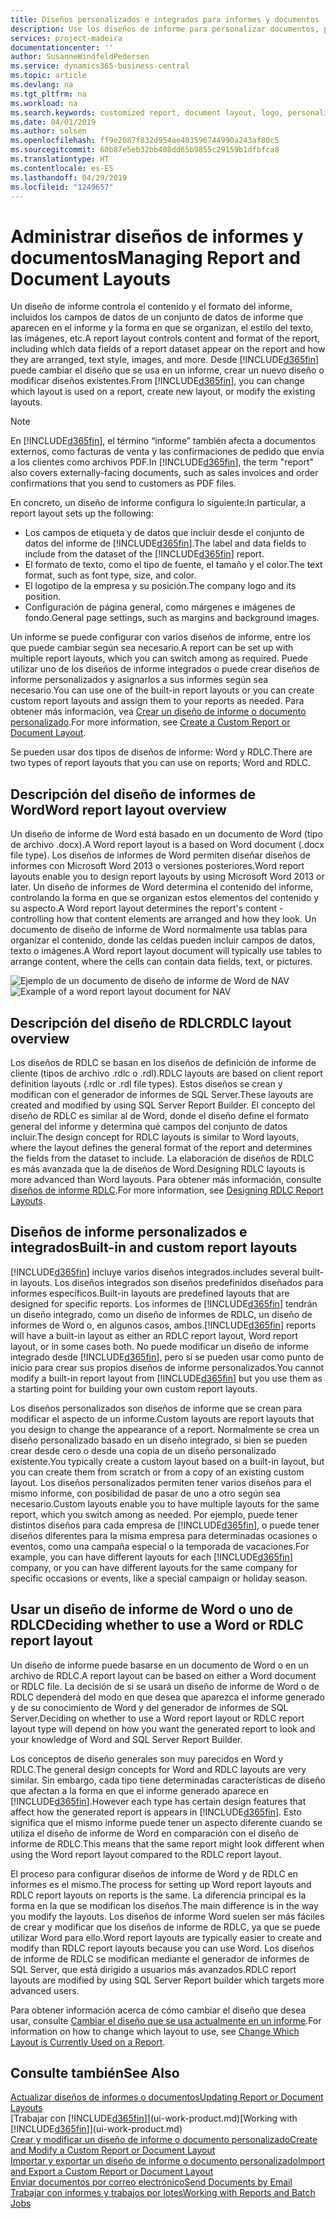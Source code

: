 ```yaml
---
title: Diseños personalizados e integrados para informes y documentos | Documentos de Microsoft
description: Use los diseños de informe para personalizar documentos, por ejemplo, para personalizar la fuente, el logotipo o la configuración de página de los archivos PDF que envía a clientes.
services: project-madeira
documentationcenter: ''
author: SusanneWindfeldPedersen
ms.service: dynamics365-business-central
ms.topic: article
ms.devlang: na
ms.tgt_pltfrm: na
ms.workload: na
ms.search.keywords: customized report, document layout, logo, personalize
ms.date: 04/01/2019
ms.author: solsen
ms.openlocfilehash: ff9e2087f832d954ae403596744990a243af80c5
ms.sourcegitcommit: 60b87e5eb32bb408dd65b9855c29159b1dfbfca8
ms.translationtype: HT
ms.contentlocale: es-ES
ms.lasthandoff: 04/29/2019
ms.locfileid: "1249657"
---
```

# <a name="managing-report-and-document-layouts"></a><span data-ttu-id="1b540-103">Administrar diseños de informes y documentos</span><span class="sxs-lookup"><span data-stu-id="1b540-103">Managing Report and Document Layouts</span></span>
<span data-ttu-id="1b540-104">Un diseño de informe controla el contenido y el formato del informe, incluidos los campos de datos de un conjunto de datos de informe que aparecen en el informe y la forma en que se organizan, el estilo del texto, las imágenes, etc.</span><span class="sxs-lookup"><span data-stu-id="1b540-104">A report layout controls content and format of the report, including which data fields of a report dataset appear on the report and how they are arranged, text style, images, and more.</span></span> <span data-ttu-id="1b540-105">Desde [!INCLUDE[d365fin](includes/d365fin_md.md)] puede cambiar el diseño que se usa en un informe, crear un nuevo diseño o modificar diseños existentes.</span><span class="sxs-lookup"><span data-stu-id="1b540-105">From [!INCLUDE[d365fin](includes/d365fin_md.md)], you can change which layout is used on a report, create new layout, or modify the existing layouts.</span></span>

> [!NOTE]  
>   <span data-ttu-id="1b540-106">En [!INCLUDE[d365fin](includes/d365fin_md.md)], el término “informe” también afecta a documentos externos, como facturas de venta y las confirmaciones de pedido que envía a los clientes como archivos PDF.</span><span class="sxs-lookup"><span data-stu-id="1b540-106">In [!INCLUDE[d365fin](includes/d365fin_md.md)], the term "report" also covers externally-facing documents, such as sales invoices and order confirmations that you send to customers as PDF files.</span></span>

<span data-ttu-id="1b540-107">En concreto, un diseño de informe configura lo siguiente:</span><span class="sxs-lookup"><span data-stu-id="1b540-107">In particular, a report layout sets up the following:</span></span>

* <span data-ttu-id="1b540-108">Los campos de etiqueta y de datos que incluir desde el conjunto de datos del informe de [!INCLUDE[d365fin](includes/d365fin_md.md)].</span><span class="sxs-lookup"><span data-stu-id="1b540-108">The label and data fields to include from the dataset of the [!INCLUDE[d365fin](includes/d365fin_md.md)] report.</span></span>
* <span data-ttu-id="1b540-109">El formato de texto, como el tipo de fuente, el tamaño y el color.</span><span class="sxs-lookup"><span data-stu-id="1b540-109">The text format, such as font type, size, and color.</span></span>
* <span data-ttu-id="1b540-110">El logotipo de la empresa y su posición.</span><span class="sxs-lookup"><span data-stu-id="1b540-110">The company logo and its position.</span></span>
* <span data-ttu-id="1b540-111">Configuración de página general, como márgenes e imágenes de fondo.</span><span class="sxs-lookup"><span data-stu-id="1b540-111">General page settings, such as margins and background images.</span></span>

<span data-ttu-id="1b540-112">Un informe se puede configurar con varios diseños de informe, entre los que puede cambiar según sea necesario.</span><span class="sxs-lookup"><span data-stu-id="1b540-112">A report can be set up with multiple report layouts, which you can switch among as required.</span></span> <span data-ttu-id="1b540-113">Puede utilizar uno de los diseños de informe integrados o puede crear diseños de informe personalizados y asignarlos a sus informes según sea necesario.</span><span class="sxs-lookup"><span data-stu-id="1b540-113">You can use one of the built-in report layouts or you can create custom report layouts and assign them to your reports as needed.</span></span> <span data-ttu-id="1b540-114">Para obtener más información, vea [Crear un diseño de informe o documento personalizado](ui-how-create-custom-report-layout.md).</span><span class="sxs-lookup"><span data-stu-id="1b540-114">For more information, see [Create a Custom Report or Document Layout](ui-how-create-custom-report-layout.md).</span></span>

<span data-ttu-id="1b540-115">Se pueden usar dos tipos de diseños de informe: Word y RDLC.</span><span class="sxs-lookup"><span data-stu-id="1b540-115">There are two types of report layouts that you can use on reports; Word and RDLC.</span></span>

## <a name="word-report-layout-overview"></a><span data-ttu-id="1b540-116">Descripción del diseño de informes de Word</span><span class="sxs-lookup"><span data-stu-id="1b540-116">Word report layout overview</span></span>
<span data-ttu-id="1b540-117">Un diseño de informe de Word está basado en un documento de Word (tipo de archivo .docx).</span><span class="sxs-lookup"><span data-stu-id="1b540-117">A Word report layout is a based on Word document (.docx file type).</span></span> <span data-ttu-id="1b540-118">Los diseños de informes de Word permiten diseñar diseños de informes con Microsoft Word 2013 o versiones posteriores.</span><span class="sxs-lookup"><span data-stu-id="1b540-118">Word report layouts enable you to design report layouts by using Microsoft Word 2013 or later.</span></span> <span data-ttu-id="1b540-119">Un diseño de informes de Word determina el contenido del informe, controlando la forma en que se organizan estos elementos del contenido y su aspecto.</span><span class="sxs-lookup"><span data-stu-id="1b540-119">A Word report layout determines the report's content - controlling how that content elements are arranged and how they look.</span></span> <span data-ttu-id="1b540-120">Un documento de diseño de informe de Word normalmente usa tablas para organizar el contenido, donde las celdas pueden incluir campos de datos, texto o imágenes.</span><span class="sxs-lookup"><span data-stu-id="1b540-120">A Word report layout document will typically use tables to arrange content, where the cells can contain data fields, text, or pictures.</span></span>

 <span data-ttu-id="1b540-121">![Ejemplo de un documento de diseño de informe de Word de NAV](media/nav_wordreportlayout_edit_in_word_example.png "NAV_WordReportLayout_Edit_In_Word_Example")</span><span class="sxs-lookup"><span data-stu-id="1b540-121">![Example of a word report layout document for NAV](media/nav_wordreportlayout_edit_in_word_example.png "NAV_WordReportLayout_Edit_In_Word_Example")</span></span>  

## <a name="rdlc-layout-overview"></a><span data-ttu-id="1b540-122">Descripción del diseño de RDLC</span><span class="sxs-lookup"><span data-stu-id="1b540-122">RDLC layout overview</span></span>
<span data-ttu-id="1b540-123">Los diseños de RDLC se basan en los diseños de definición de informe de cliente (tipos de archivo .rdlc o .rdl).</span><span class="sxs-lookup"><span data-stu-id="1b540-123">RDLC layouts are based on client report definition layouts (.rdlc or .rdl file types).</span></span> <span data-ttu-id="1b540-124">Estos diseños se crean y modifican con el generador de informes de SQL Server.</span><span class="sxs-lookup"><span data-stu-id="1b540-124">These layouts are created and modified by using SQL Server Report Builder.</span></span> <span data-ttu-id="1b540-125">El concepto del diseño de RDLC es similar al de Word, donde el diseño define el formato general del informe y determina qué campos del conjunto de datos incluir.</span><span class="sxs-lookup"><span data-stu-id="1b540-125">The design concept for RDLC layouts is similar to Word layouts, where the layout defines the general format of the report and determines the fields from the dataset to include.</span></span> <span data-ttu-id="1b540-126">La elaboración de diseños de RDLC es más avanzada que la de diseños de Word.</span><span class="sxs-lookup"><span data-stu-id="1b540-126">Designing RDLC layouts is more advanced than Word layouts.</span></span> <span data-ttu-id="1b540-127">Para obtener más información, consulte [diseños de informe RDLC](/dynamics-nav/Designing-RDLC-Report-Layouts).</span><span class="sxs-lookup"><span data-stu-id="1b540-127">For more information, see [Designing RDLC Report Layouts](/dynamics-nav/Designing-RDLC-Report-Layouts).</span></span>

## <a name="built-in-and-custom-report-layouts"></a><span data-ttu-id="1b540-128">Diseños de informe personalizados e integrados</span><span class="sxs-lookup"><span data-stu-id="1b540-128">Built-in and custom report layouts</span></span>
[!INCLUDE[d365fin](includes/d365fin_md.md)] <span data-ttu-id="1b540-129">incluye varios diseños integrados.</span><span class="sxs-lookup"><span data-stu-id="1b540-129">includes several built-in layouts.</span></span> <span data-ttu-id="1b540-130">Los diseños integrados son diseños predefinidos diseñados para informes específicos.</span><span class="sxs-lookup"><span data-stu-id="1b540-130">Built-in layouts are predefined layouts that are designed for specific reports.</span></span> <span data-ttu-id="1b540-131">Los informes de [!INCLUDE[d365fin](includes/d365fin_md.md)] tendrán un diseño integrado, como un diseño de informes de RDLC, un diseño de informes de Word o, en algunos casos, ambos.</span><span class="sxs-lookup"><span data-stu-id="1b540-131">[!INCLUDE[d365fin](includes/d365fin_md.md)] reports will have a built-in layout as either an RDLC report layout, Word report layout, or in some cases both.</span></span> <span data-ttu-id="1b540-132">No puede modificar un diseño de informe integrado desde [!INCLUDE[d365fin](includes/d365fin_md.md)], pero sí se pueden usar como punto de inicio para crear sus propios diseños de informe personalizados.</span><span class="sxs-lookup"><span data-stu-id="1b540-132">You cannot modify a built-in report layout from [!INCLUDE[d365fin](includes/d365fin_md.md)] but you use them as a starting point for building your own custom report layouts.</span></span>

<span data-ttu-id="1b540-133">Los diseños personalizados son diseños de informe que se crean para modificar el aspecto de un informe.</span><span class="sxs-lookup"><span data-stu-id="1b540-133">Custom layouts are report layouts that you design to change the appearance of a report.</span></span> <span data-ttu-id="1b540-134">Normalmente se crea un diseño personalizado basado en un diseño integrado, si bien se pueden crear desde cero o desde una copia de un diseño personalizado existente.</span><span class="sxs-lookup"><span data-stu-id="1b540-134">You typically create a custom layout based on a built-in layout, but you can create them from scratch or from a copy of an existing custom layout.</span></span> <span data-ttu-id="1b540-135">Los diseños personalizados permiten tener varios diseños para el mismo informe, con posibilidad de pasar de uno a otro según sea necesario.</span><span class="sxs-lookup"><span data-stu-id="1b540-135">Custom layouts enable you to have multiple layouts for the same report, which you switch among as needed.</span></span> <span data-ttu-id="1b540-136">Por ejemplo, puede tener distintos diseños para cada empresa de [!INCLUDE[d365fin](includes/d365fin_md.md)], o puede tener diseños diferentes para la misma empresa para determinadas ocasiones o eventos, como una campaña especial o la temporada de vacaciones.</span><span class="sxs-lookup"><span data-stu-id="1b540-136">For example, you can have different layouts for each [!INCLUDE[d365fin](includes/d365fin_md.md)] company, or you can have different layouts for the same company for specific occasions or events, like a special campaign or holiday season.</span></span>

## <a name="deciding-whether-to-use-a-word-or-rdlc-report-layout"></a><span data-ttu-id="1b540-137">Usar un diseño de informe de Word o uno de RDLC</span><span class="sxs-lookup"><span data-stu-id="1b540-137">Deciding whether to use a Word or RDLC report layout</span></span>
<span data-ttu-id="1b540-138">Un diseño de informe puede basarse en un documento de Word o en un archivo de RDLC.</span><span class="sxs-lookup"><span data-stu-id="1b540-138">A report layout can be based on either a Word document or RDLC file.</span></span> <span data-ttu-id="1b540-139">La decisión de si se usará un diseño de informe de Word o de RDLC dependerá del modo en que desea que aparezca el informe generado y de su conocimiento de Word y del generador de informes de SQL Server.</span><span class="sxs-lookup"><span data-stu-id="1b540-139">Deciding on whether to use a Word report layout or RDLC report layout type will depend on how you want the generated report to look and your knowledge of Word and SQL Server Report Builder.</span></span>

<span data-ttu-id="1b540-140">Los conceptos de diseño generales son muy parecidos en Word y RDLC.</span><span class="sxs-lookup"><span data-stu-id="1b540-140">The general design concepts for Word and RDLC layouts are very similar.</span></span> <span data-ttu-id="1b540-141">Sin embargo, cada tipo tiene determinadas características de diseño que afectan a la forma en que el informe generado aparece en [!INCLUDE[d365fin](includes/d365fin_md.md)].</span><span class="sxs-lookup"><span data-stu-id="1b540-141">However each type has certain design features that affect how the generated report is appears in [!INCLUDE[d365fin](includes/d365fin_md.md)].</span></span> <span data-ttu-id="1b540-142">Esto significa que el mismo informe puede tener un aspecto diferente cuando se utiliza el diseño de informe de Word en comparación con el diseño de informe de RDLC.</span><span class="sxs-lookup"><span data-stu-id="1b540-142">This means that the same report might look different when using the Word report layout compared to the RDLC report layout.</span></span>

<span data-ttu-id="1b540-143">El proceso para configurar diseños de informe de Word y de RDLC en informes es el mismo.</span><span class="sxs-lookup"><span data-stu-id="1b540-143">The process for setting up Word report layouts and RDLC report layouts on reports is the same.</span></span> <span data-ttu-id="1b540-144">La diferencia principal es la forma en la que se modifican los diseños.</span><span class="sxs-lookup"><span data-stu-id="1b540-144">The main difference is in the way you modify the layouts.</span></span> <span data-ttu-id="1b540-145">Los diseños de informe Word suelen ser más fáciles de crear y modificar que los diseños de informe de RDLC, ya que se puede utilizar Word para ello.</span><span class="sxs-lookup"><span data-stu-id="1b540-145">Word report layouts are typically easier to create and modify than RDLC report layouts because you can use Word.</span></span> <span data-ttu-id="1b540-146">Los diseños de informe de RDLC se modifican mediante el generador de informes de SQL Server, que está dirigido a usuarios más avanzados.</span><span class="sxs-lookup"><span data-stu-id="1b540-146">RDLC report layouts are modified by using SQL Server Report builder which targets more advanced users.</span></span>

<span data-ttu-id="1b540-147">Para obtener información acerca de cómo cambiar el diseño que desea usar, consulte [Cambiar el diseño que se usa actualmente en un informe](ui-how-change-layout-currently-used-report.md).</span><span class="sxs-lookup"><span data-stu-id="1b540-147">For information on how to change which layout to use, see [Change Which Layout is Currently Used on a Report](ui-how-change-layout-currently-used-report.md).</span></span>

## <a name="see-also"></a><span data-ttu-id="1b540-148">Consulte también</span><span class="sxs-lookup"><span data-stu-id="1b540-148">See Also</span></span>
[<span data-ttu-id="1b540-149">Actualizar diseños de informes o documentos</span><span class="sxs-lookup"><span data-stu-id="1b540-149">Updating Report or Document Layouts</span></span>](ui-update-report-layouts.md)  
<span data-ttu-id="1b540-150">[Trabajar con [!INCLUDE[d365fin](includes/d365fin_md.md)]](ui-work-product.md)</span><span class="sxs-lookup"><span data-stu-id="1b540-150">[Working with [!INCLUDE[d365fin](includes/d365fin_md.md)]](ui-work-product.md)</span></span>  
[<span data-ttu-id="1b540-151">Crear y modificar un diseño de informe o documento personalizado</span><span class="sxs-lookup"><span data-stu-id="1b540-151">Create and Modify a Custom Report or Document Layout</span></span>](ui-how-create-custom-report-layout.md)  
[<span data-ttu-id="1b540-152">Importar y exportar un diseño de informe o documento personalizado</span><span class="sxs-lookup"><span data-stu-id="1b540-152">Import and Export a Custom Report or Document Layout</span></span>](ui-how-import-and-export-report-layout.md)  
[<span data-ttu-id="1b540-153">Enviar documentos por correo electrónico</span><span class="sxs-lookup"><span data-stu-id="1b540-153">Send Documents by Email</span></span>](ui-how-send-documents-email.md)  
[<span data-ttu-id="1b540-154">Trabajar con informes y trabajos por lotes</span><span class="sxs-lookup"><span data-stu-id="1b540-154">Working with Reports and Batch Jobs</span></span>](ui-work-report.md)  
